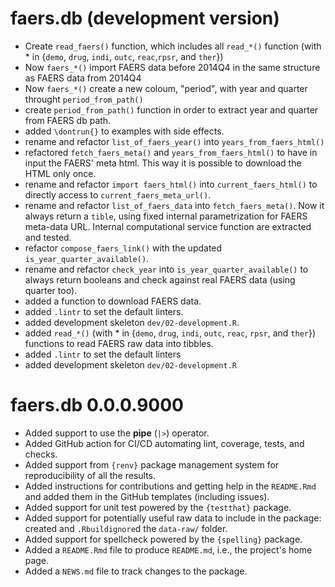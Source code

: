 # faers.db (development version)
* Create `read_faers()` function, which includes all `read_*()` function
  (with * in {`demo`, `drug`, `indi`, `outc`, `reac`,`rpsr`, and `ther`})
* Now `faers_*()` import FAERS data before 2014Q4 in the same structure
  as FAERS data from 2014Q4
* Now `faers_*()` create a new coloum, "period", with year and quarter
  throught `period_from_path()`
* create `period_from_path()` function in order to extract year and 
  quarter from FAERS db path.
* added `\dontrun{}` to examples with side effects.
* rename and refactor `list_of_faers_year()` into
  `years_from_faers_html()`
* refactored `fetch_faers_meta()` and `years_from_faers_html()` to have
  in input the FAERS' meta html. This way it is possible to download 
  the HTML only once.
* rename and refactor `import faers_html()` into `current_faers_html()`
  to directly access to `current_faers_meta_url()`.
* rename and refactor `list_of_faers_data` into `fetch_faers_meta()`.
    Now it always return a `tible`, using fixed internal parametrization
    for FAERS meta-data URL. Internal computational service function
    are extracted and tested.
* refactor `compose_faers_link()` with the updated
  `is_year_quarter_available()`.
* rename and refactor `check_year` into `is_year_quarter_available()`
  to always return booleans and check against real FAERS data (using 
  quarter too).
* added a function to download FAERS data.
* added `.lintr` to set the default linters.
* added development skeleton `dev/02-development.R`.
* added `read_*()` (with * in {`demo`, `drug`, `indi`, `outc`, `reac`,
  `rpsr`, and `ther`}) functions to read FAERS raw data into tibbles.
* added `.lintr` to set the default linters
* added development skeleton `dev/02-development.R`

# faers.db 0.0.0.9000

* Added support to use the __pipe__ (`|>`) operator.
* Added GitHub action for CI/CD automating lint, coverage, tests, and
  checks.
* Added support from `{renv}` package management system for
  reproducibility of all the results.
* Added instructions for contributions and getting help in the 
  `README.Rmd` and added them in the GitHub templates
  (including issues).
* Added support for unit test powered by the `{testthat}` package.
* Added support for potentially useful raw data to include in the
  package: created and `.Rbuildignore`d the `data-raw/` folder.
* Added support for spellcheck powered by the `{spelling}` package.
* Added a `README.Rmd` file to produce `README.md`, i.e., the project's
  home page.
* Added a `NEWS.md` file to track changes to the package.
